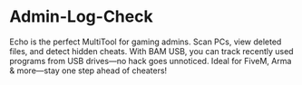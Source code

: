 # Admin-Log-Check
Echo is the perfect MultiTool for gaming admins. Scan PCs, view deleted files, and detect hidden cheats. With BAM USB, you can track recently used programs from USB drives—no hack goes unnoticed. Ideal for FiveM, Arma &amp; more—stay one step ahead of cheaters!
